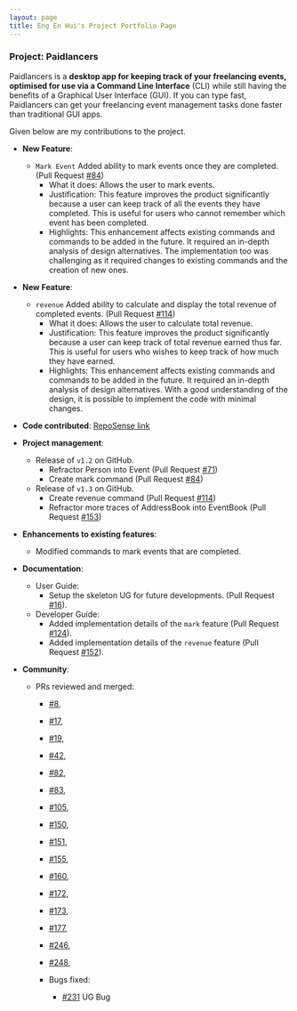 ```yaml
---
layout: page
title: Eng En Hui's Project Portfolio Page
---
```


### Project: Paidlancers

Paidlancers is a **desktop app for keeping track of your freelancing events, optimised for use via a Command Line Interface** (CLI) while still having the benefits of a Graphical User Interface (GUI). If you can type fast, Paidlancers can get your freelancing event management tasks done faster than traditional GUI apps.


Given below are my contributions to the project.
* **New Feature**:
  * `Mark Event` Added ability to mark events once they are completed. (Pull Request [#84](https://github.com/AY2223S2-CS2103T-T11-3/tp/pull/84))
      * What it does: Allows the user to mark events.
      * Justification: This feature improves the product significantly because a user can keep track of all the events they have completed. This is useful for users who cannot remember which event has been completed.
      * Highlights: This enhancement affects existing commands and commands to be added in the future. It required an in-depth analysis of design alternatives. The implementation too was challenging as it required changes to existing commands and the creation of new ones.

* **New Feature**:
  * `revenue` Added ability to calculate and display the total revenue of completed events. (Pull Request [#114](https://github.com/AY2223S2-CS2103T-T11-3/tp/pull/114))
      * What it does: Allows the user to calculate total revenue.
      * Justification: This feature improves the product significantly because a user can keep track of total revenue earned thus far. This is useful for users who wishes to keep track of how much they have earned.
      * Highlights: This enhancement affects existing commands and commands to be added in the future. It required an in-depth analysis of design alternatives. With a good understanding of the design, it is possible to implement the code with minimal changes.

* **Code contributed**: [RepoSense link](https://nus-cs2103-ay2223s2.github.io/tp-dashboard/?search=engenhui1999&sort=groupTitle&sortWithin=title&timeframe=commit&mergegroup=&groupSelect=groupByRepos&breakdown=true&checkedFileTypes=docs~functional-code~test-code~other&since=2023-02-17)

* **Project management**:
  * Release of `v1.2` on GitHub.
    * Refractor Person into Event (Pull Request [#71](https://github.com/AY2223S2-CS2103T-T11-3/tp/pull/71))
    * Create mark command (Pull Request [#84](https://github.com/AY2223S2-CS2103T-T11-3/tp/pull/84))
  * Release of `v1.3` on GitHub.
    * Create revenue command (Pull Request [#114](https://github.com/AY2223S2-CS2103T-T11-3/tp/pull/114))
    * Refractor more traces of AddressBook into EventBook (Pull Request [#153](https://github.com/AY2223S2-CS2103T-T11-3/tp/pull/153))

* **Enhancements to existing features**:
  * Modified commands to mark events that are completed.

* **Documentation**:
    * User Guide:
      * Setup the skeleton UG for future developments.
      (Pull Request [#16](https://github.com/AY2223S2-CS2103T-T11-3/tp/pull/16)).
    * Developer Guide:
      * Added implementation details of the `mark` feature
      (Pull Request [#124](https://github.com/AY2223S2-CS2103T-T11-3/tp/pull/124)).
      * Added implementation details of the `revenue` feature
      (Pull Request [#152](https://github.com/AY2223S2-CS2103T-T11-3/tp/pull/152)).

* **Community**:
  * PRs reviewed and merged:
      * [#8](https://github.com/AY2223S2-CS2103T-T11-3/tp/pull/8),
      * [#17](https://github.com/AY2223S2-CS2103T-T11-3/tp/pull/17),
      * [#19](https://github.com/AY2223S2-CS2103T-T11-3/tp/pull/19),
      * [#42](https://github.com/AY2223S2-CS2103T-T11-3/tp/pull/42),
      * [#82](https://github.com/AY2223S2-CS2103T-T11-3/tp/pull/82),
      * [#83](https://github.com/AY2223S2-CS2103T-T11-3/tp/pull/83),
      * [#105](https://github.com/AY2223S2-CS2103T-T11-3/tp/pull/105),
      * [#150](https://github.com/AY2223S2-CS2103T-T11-3/tp/pull/150),
      * [#151](https://github.com/AY2223S2-CS2103T-T11-3/tp/pull/151),
      * [#155](https://github.com/AY2223S2-CS2103T-T11-3/tp/pull/155),
      * [#160](https://github.com/AY2223S2-CS2103T-T11-3/tp/pull/160),
      * [#172](https://github.com/AY2223S2-CS2103T-T11-3/tp/pull/172),
      * [#173](https://github.com/AY2223S2-CS2103T-T11-3/tp/pull/173),
      * [#177](https://github.com/AY2223S2-CS2103T-T11-3/tp/pull/177),
      * [#246](https://github.com/AY2223S2-CS2103T-T11-3/tp/pull/246),
      * [#248](https://github.com/AY2223S2-CS2103T-T11-3/tp/pull/248),

    * Bugs fixed:
      * [#231](https://github.com/AY2223S2-CS2103T-T11-3/tp/pull/231) UG Bug